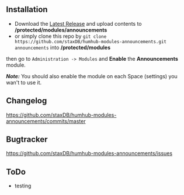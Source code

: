## Installation

- Download the [Latest Release](https://github.com/staxDB/humhub-modules-announcements/releases/latest) and upload contents to **/protected/modules/announcements**
- or simply clone this repo by `git clone https://github.com/staxDB/humhub-modules-announcements.git announcements` into **/protected/modules**

then go to `Administration -> Modules` and **Enable** the **Announcements** module.

**_Note:_** You should also enable the module on each Space (settings) you wan't to use it.

## Changelog

<https://github.com/staxDB/humhub-modules-announcements/commits/master>

## Bugtracker

<https://github.com/staxDB/humhub-modules-announcements/issues>

## ToDo
- testing